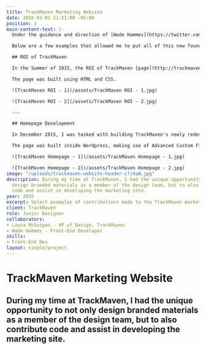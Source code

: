 ```yaml
---
title: TrackMaven Marketing Website
date: 2016-01-01 21:51:00 -05:00
position: 1
main-content-text: |-
  Under the guidance and direction of [Wade Hammes](https://twitter.com/whammes), TrackMaven's sole front-end developer at the time; I was able to gain hands-on experience working with HTML5, CSS3, jQuery, PHP as well as Wordpress. In addition to gaining experience in the skills listed above, I was introduced to Gulp, a build tool that helps accelerate and automate the development process.

  Below are a few examples that allowed me to put all of this new found knowledge to the test:

  ## ROI of TrackMaven

  In the Summer of 2015, the ROI of TrackMaven [page](http://trackmaven.com/roi-of-trackmaven/) was added to the marketing site. Working alongside the marketing department, the purpose of this page was to show the ROI and benefits of using TrackMaven in a clear, concise landing page.

  The page was built using HTML and CSS.

  ![TrackMaven ROI - 1](/assets/TrackMaven ROI - 1.jpg)

  ![TrackMaven ROI - 2](/assets/TrackMaven ROI - 2.jpg)

  ---

  ## Homepage Development

  In December 2015, I was tasked with building TrackMaven's newly redesigned [homepage](http://trackmaven.com/). The redesign was led by [Laura McGuigan](https://twitter.com/grafxnerd) and the purpose of the redesign was to better land potential customers using updated copy, that better explained how TrackMaven could be beneficial for their companies.

  The page was built inside Wordpress, making use of Advanced Custom Fields as well as PHP, CSS, JS, jQuery.

  ![TrackMaven Homepage - 1](/assets/TrackMaven Homepage - 1.jpg)

  ![TrackMaven Homepage - 2](/assets/TrackMaven Homepage - 2.jpg)
image: "/uploads/trackmaven-website-header-cfc9a8.jpg"
description: During my time at TrackMaven, I had the unique opportunity to not only
  design branded materials as a member of the design team, but to also contribute
  code and assist in developing the marketing site.
year: 2016
excerpt: Select examples of contributions made to the TrackMaven marketing site.
client: TrackMaven
role: Junior Designer
collaborators:
- Laura McGuigan - VP of Design, TrackMaven
- Wade Hammes - Front-End Developer
skills:
- Front-End Dev
layout: single/project
---
```


# TrackMaven Marketing Website

## During my time at TrackMaven, I had the unique opportunity to not only design branded materials as a member of the design team, but to also contribute code and assist in developing the marketing site.